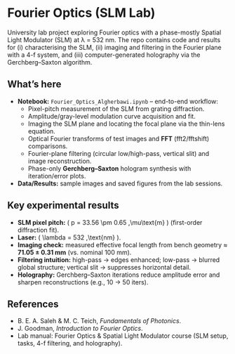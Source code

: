 # Fourier Optics (SLM Lab)

University lab project exploring Fourier optics with a phase-mostly Spatial Light Modulator (SLM) at λ = 532 nm. The repo contains code and results for (i) characterising the SLM, (ii) imaging and filtering in the Fourier plane with a 4-f system, and (iii) computer-generated holography via the Gerchberg–Saxton algorithm.

## What’s here
- **Notebook:** `Fourier_Optics_Algherbawi.ipynb` – end-to-end workflow:
  - Pixel-pitch measurement of the SLM from grating diffraction.
  - Amplitude/gray-level modulation curve acquisition and fit.
  - Imaging the SLM plane and locating the focal plane via the thin-lens equation.
  - Optical Fourier transforms of test images and **FFT** (fft2/fftshift) comparisons.
  - Fourier-plane filtering (circular low/high-pass, vertical slit) and image reconstruction.
  - Phase-only **Gerchberg–Saxton** hologram synthesis with iteration/error plots.
- **Data/Results:** sample images and saved figures from the lab sessions.

## Key experimental results
- **SLM pixel pitch:** \( p = 33.56 \pm 0.65 \,\mu\text{m} \) (first-order diffraction fit).  
- **Laser:** \( \lambda = 532 \,\text{nm} \).  
- **Imaging check:** measured effective focal length from bench geometry ≈ **71.05 ± 0.31 mm** (vs. nominal 100 mm).  
- **Filtering intuition:** high-pass → edges enhanced; low-pass → blurred global structure; vertical slit → suppresses horizontal detail.  
- **Holography:** Gerchberg–Saxton iterations reduce amplitude error and sharpen reconstructions (e.g., 10 → 50 iters).

## References
- B. E. A. Saleh & M. C. Teich, *Fundamentals of Photonics*.  
- J. Goodman, *Introduction to Fourier Optics*.  
- Lab manual: Fourier Optics & Spatial Light Modulator course (SLM setup, tasks, 4-f filtering, and holography).
